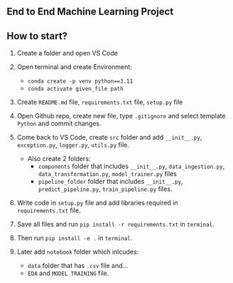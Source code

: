 ## End to End Machine Learning Project

## How to start?
1. Create a folder and open VS Code
2. Open terminal and create Environment:
    - ``` conda create -p venv python==3.11 ``` <br>
    - ``` conda activate given_file path ```
3. Create `README.md` file, `requirements.txt` file, `setup.py` file
4. Open Github repo, create new file, type `.gitignore` and select template `Python` and commit changes.

5. Come back to VS Code, create `src` folder and add `__init__.py`, `exception.py`, `logger.py`, `utils.py` file.
    - Also create 2 folders:
        - `components` folder that includes `__init__.py`, `data_ingestion.py`, `data_transformation.py`, `model_trainer.py` files
        - `pipeline_folder` folder that includes `__init__.py`, `predict_pipeline.py`, `train_pipeline.py` files.

6. Write code in `setup.py` file and add libraries required in `requirements.txt` file.
7. Save all files and run ```pip install -r requirements.txt``` in `terminal`.
8. Then run ```pip install -e .``` in `terminal`.

9. Later add `notebook` folder which inlcudes:
    - `data` folder that has `.csv` file and...
    - `EDA` and `MODEL TRAINING` file.
